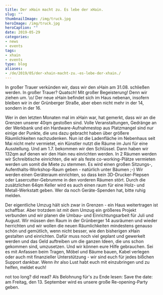 ```yaml
---
title: Der xHain macht zu. Es lebe der xHain.
slug: ""
thumbnailImage: /img/truck.jpg
heroImage: /img/truck.jpg
heroCaption: ""
date: 2019-05-29
categories:
- news
- events
tags:
- xhain
- events
type: blog
aliases: 
- /de/2019/05/der-xhain-macht-zu.-es-lebe-der-xhain./
---
```


In großer Trauer verkünden wir, dass wir den xHain am 31.08. schließen werden. In großer Trauer? Quatsch! Mit großer Begeisterung! Denn wir ziehen um. \o/ 
Der neue xHain befindet sich im Haus nebenan, insofern bleiben wir in der Grünberger Straße, aber eben nicht mehr in der 14, sondern in der 16.

Wer in den letzten Monaten mal im xHain war, hat gemerkt, dass wir an die Grenzen unserer 40qm gestoßen sind. Volle Veranstaltungen, Gedränge an der Werkbank und ein Hardware-Aufnahmestop aus Platzmangel sind nur einige der Punkte, die uns dazu gebracht haben über größere Räumlichkeiten nachzudenken.
Nun ist die Ladenfläche im Nebenhaus seit Mai nicht mehr vermietet, ein Künstler nutzt die Räume im Juni für eine Ausstellung. Und am 1.7. bekommen wir den Schlüssel. Dann haben wir 132qm auf denen wir den Hain neu einrichten werden. In 2 Räumen werden wir Schreibtische einrichten, die wir als feste co-working-Plätze vermieten werden um somit die Miete zu stemmen.
Es wird einen großen Sitzungs-, Aufenthalts-Workshop-Raum geben - natürlich unter Bäumen ;-) Wir werden einen Geräteraum einrichten, so dass kein 3D-Drucker-Piepsen oder Lasercutter-Gebrumme in den vorderen Räumen stört.
Durch die zusätzlichen 64qm Keller wird es auch einen raum für eine Holz- und Metall-Werkstatt geben. Wer da noch Geräte-Spenden hat, bitte ruhig melden.

Der eigentliche Umzug hält sich zwar in Grenzen - ein Haus weitertragen ist schaffbar. Aber trotzdem ist mit dem Umzug ein größeres Projekt verbunden und wir planen die Umbau- und Einrichtungsarbeit für Juli und August. Wir müssen den Raum in der Grünberger 14 ausräumen und wieder herrichten und wir wollen die neuen Räumlichkeiten mindestens genauso schön und gemütlich, wenn nicht besser, wie den bisherigen xHain gestalten und einrichten. Dafür muss noch viel geplant und gewerkelt werden und das Geld auftreiben um die ganzen Ideen, die uns schon gekommen sind, umzusetzen.
Und wir können eure Hilfe gebrauchen. Sei es mit Anfassen beim Tragen, Möbel und Bäume bauen, Kabel verlegen oder auch mit finanzieller Unterstützung -  wir sind euch für jedes bißchen Support dankbar.
Wenn ihr also Lust habt euch mit einzubringen und zu helfen, meldet euch! 

not too long? did read? 
Als Belohnung für's zu Ende lesen: Save the date: am Freitag, den 13. September wird es unsere große Re-opening-Party geben.

 
